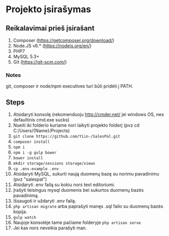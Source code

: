 # Projekto įsirašymas

## Reikalavimai prieš įsirašant

1. Composer (https://getcomposer.org/download/)
2. Node.JS v6.* (https://nodejs.org/en/)
3. PHP7
4. MySQL 5.3+
5. Git (https://git-scm.com/)

### Notes

git, composer ir node/npm executives turi būti pridėti į PATH.

## Steps

1. Atsidaryti konsolę (rekomenduoju http://cmder.net/ jei windows OS, nes defaultinis cmd.exe sucks)
2. Nueiti iki folderio kuriame nori laikyti projekto folderį (pvz cd C:/Users/{Name}/Projects)
3. `git clone https://github.com/Yiin-/SalesPal.git`
4. `composer install`
5. `npm i`
6. `npm i -g gulp bower`
7. `bower install`
8. `mkdir storage/sessions storage/views`
9. `cp .env.example .env`
10. Atsidaryti MySQL, sukurti naują duomenų bazę su norimu pavadinimu (pvz "salespal")
10. Atsidaryti .env failą su kokiu nors text editoriumi.
11. Įrašyti teisingus mysql duomenis bei sukurtos duomenų bazės pavadinimą.
12. Išsaugoti ir uždaryti .env failą.
13. `php artisan migrate` arba paprašyti manęs .sql failo su duomenų bazės kopija.
14. `gulp watch`
15. Naujoje konsolėje tame pačiame folderyje `php artisan serve`
16. Jei kas nors neveikia parašyti man.
